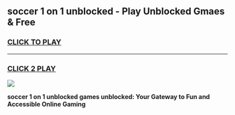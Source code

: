 
## soccer 1 on 1 unblocked - Play Unblocked Gmaes & Free
<h3>
<a href="https://news.freeplayer.one?title=soccer_1_on_1_unblocked&ref=16F">CLICK TO PLAY</a></h3>
<hr>

<h3>
<a href="https://news.freeplayer.one?title=soccer_1_on_1_unblocked&ref=16F">CLICK 2 PLAY</a>
  
</h3>

<a href="https://news.freeplayer.one?title=soccer_1_on_1_unblocked&ref=16F/"><img src="https://clearcache.store/games.png"></a>


**soccer 1 on 1 unblocked games unblocked: Your Gateway to Fun and Accessible Online Gaming**
